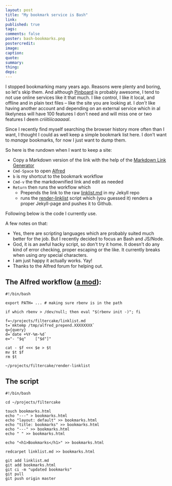 ```yaml
---
layout: post
title: "My bookmark service is Bash"
link:
published: true
tags:
comments: false
poster: bash-bookmarks.png
postercredit:
image:
caption:
quote:
summary:
thing:
deps:
---
```


I stopped bookmarking many years ago. Reasons were plenty and boring, so let's skip them. And although [Pinboard](https://pinboard.in/) is probably awesome, I tend to not use online services like it that much. I like control, I like it local, and offline and in plain text files – like the site you are looking at. I *don't* like having another account and depending on an external service which in al likelyness will have 100 features I don't need and will miss one or two features I deem *criiitiiicaaaaal*.

Since I recently find myself searching the browser history more often than I want, I thought I could as well keep a simple bookmark list here. I don't want to *manage* bookmarks, for now I just want to dump them.

So here is the rundown when I want to keep a site:

- Copy a Markdown version of the link with the help of the [Markdown Link Generator](https://chrome.google.com/webstore/detail/markdown-link-generator/nckkdgnncmnkpgjliombbmadaiejdckd)
- `Cmd-Space` to open [Alfred](http://www.alfredapp.com/)
- `b` is my shortcut to the bookmark workflow
- `Cmd-v` the the markdownified link and edit as needed
- `Return` then runs the workflow which
  - Prepends the link to the raw [linklist.md](https://github.com/filtercake/filtercake.github.io/blob/master/linklist.md) in my Jekyll repo
  - runs the [render-linklist](https://github.com/filtercake/filtercake.github.io/blob/master/render-linklist) script which (you guessed it) renders a proper Jekyll-page and pushes it to Github.
  
Following below is the code I currently use.

A few notes on that:

- Yes, there are scripting languages which are probably suited much better for the job. But I recently decided to focus an Bash and JS/Node.
- God, it is an awful hacky script, so don't try it home. It doesn't do any kind of error checking, proper escaping or the like. It currently breaks when using *any* special characters.
- I am just happy it actually works. Yay!
- Thanks to the Alfred forum for helping out.

## The Alfred workflow ([a mod](http://andrewng.com)):

````
#!/bin/bash

export PATH= ... # making sure rbenv is in the path

if which rbenv > /dev/null; then eval "$(rbenv init -)"; fi

f=~/projects/filtercake/linklist.md
t=`mktemp /tmp/alfred_prepend.XXXXXXXX`
q={query}
d=`date +%Y-%m-%d`
e="- "$q"    ["$d"]"

cat - $f <<< $e > $t
mv $t $f
rm $t

~/projects/filtercake/render-linklist
````

## The script

````
#!/bin/bash

cd ~/projects/filtercake

touch bookmarks.html
echo "---" > bookmarks.html
echo "layout: default" >> bookmarks.html
echo "title: bookmarks" >> bookmarks.html
echo "---" >> bookmarks.html
echo " " >> bookmarks.html

echo "<h1>Bookmarks</h1>" >> bookmarks.html

redcarpet linklist.md >> bookmarks.html

git add linklist.md
git add bookmarks.html
git ci -m "updated bookmarks"
git pull
git push origin master
````